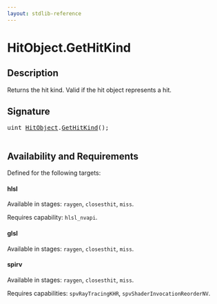 ```yaml
---
layout: stdlib-reference
---
```


# HitObject\.GetHitKind

## Description

Returns the hit kind. Valid if the hit object represents a hit.




## Signature 

<pre>
<span class="code_keyword">uint</span> <a href="../index.html" class="code_type">HitObject</a>.<a href=".html">GetHitKind</a>();

</pre>

## Availability and Requirements

Defined for the following targets:

#### hlsl
Available in stages: `raygen`, `closesthit`, `miss`.

Requires capability: `hlsl_nvapi`.
#### glsl
Available in stages: `raygen`, `closesthit`, `miss`.

#### spirv
Available in stages: `raygen`, `closesthit`, `miss`.

Requires capabilities: `spvRayTracingKHR`, `spvShaderInvocationReorderNV`.


